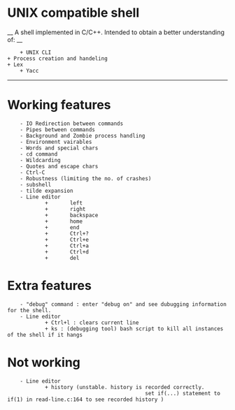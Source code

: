 # UNIX compatible shell

__ A shell implemented in C/C++. Intended to obtain a better understanding of: __

        + UNIX CLI
	+ Process creation and handeling
	+ Lex
        + Yacc

***

# Working features #
        - IO Redirection between commands
        - Pipes between commands
        - Background and Zombie process handling
        - Environment vairables
        - Words and special chars
        - cd command
        - Wildcarding
        - Quotes and escape chars
        - Ctrl-C
        - Robustness (limiting the no. of crashes)
        - subshell
        - tilde expansion
        - Line editor
                +       left
                +       right
                +       backspace
                +       home
                +       end
                +       Ctrl+?
                +       Ctrl+e
                +       Ctrl+a
                +       Ctrl+d
                +       del

# Extra features #
        - "debug" command : enter "debug on" and see dubugging information for the shell.
        - Line editor
                + Ctrl+l : clears current line
                + ks : (debugging tool) bash script to kill all instances of the shell if it hangs


# Not working #
        - Line editor
                + history (unstable. history is recorded correctly.
                                                set if(...) statement to if(1) in read-line.c:164 to see recorded history )


